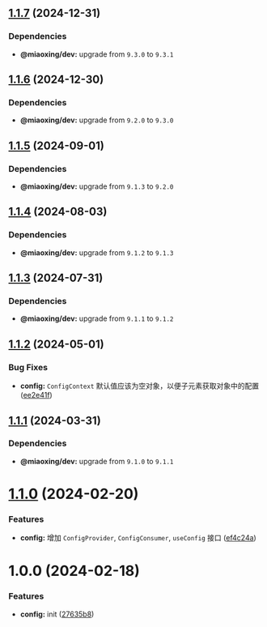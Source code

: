 ## [1.1.7](https://github.com/miaoxing/mxjs-config/compare/v1.1.6...v1.1.7) (2024-12-31)





### Dependencies

* **@miaoxing/dev:** upgrade from `9.3.0` to `9.3.1`

## [1.1.6](https://github.com/miaoxing/mxjs-config/compare/v1.1.5...v1.1.6) (2024-12-30)





### Dependencies

* **@miaoxing/dev:** upgrade from `9.2.0` to `9.3.0`

## [1.1.5](https://github.com/miaoxing/mxjs-config/compare/v1.1.4...v1.1.5) (2024-09-01)





### Dependencies

* **@miaoxing/dev:** upgrade from `9.1.3` to `9.2.0`

## [1.1.4](https://github.com/miaoxing/mxjs-config/compare/v1.1.3...v1.1.4) (2024-08-03)





### Dependencies

* **@miaoxing/dev:** upgrade from `9.1.2` to `9.1.3`

## [1.1.3](https://github.com/miaoxing/mxjs-config/compare/v1.1.2...v1.1.3) (2024-07-31)





### Dependencies

* **@miaoxing/dev:** upgrade from `9.1.1` to `9.1.2`

## [1.1.2](https://github.com/miaoxing/mxjs-config/compare/v1.1.1...v1.1.2) (2024-05-01)


### Bug Fixes

* **config:** `ConfigContext` 默认值应该为空对象，以便子元素获取对象中的配置 ([ee2e41f](https://github.com/miaoxing/mxjs-config/commit/ee2e41f3f70195ca8ccc34a34bee19c9149042ad))

## [1.1.1](https://github.com/miaoxing/mxjs-config/compare/v1.1.0...v1.1.1) (2024-03-31)





### Dependencies

* **@miaoxing/dev:** upgrade from `9.1.0` to `9.1.1`

# [1.1.0](https://github.com/miaoxing/mxjs-config/compare/v1.0.0...v1.1.0) (2024-02-20)


### Features

* **config:** 增加 `ConfigProvider`, `ConfigConsumer`, `useConfig` 接口 ([ef4c24a](https://github.com/miaoxing/mxjs-config/commit/ef4c24aefc0318bd2d5077c0e5397eae65ec0f3b))

# 1.0.0 (2024-02-18)


### Features

* **config:** init ([27635b8](https://github.com/miaoxing/mxjs-config/commit/27635b80273908f78954a4cd9b606ba1b478665d))
